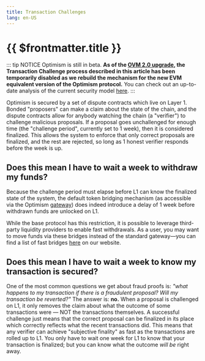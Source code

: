 ```yaml
---
title: Transaction Challenges
lang: en-US
---
```


# {{ $frontmatter.title }}

::: tip NOTICE
Optimism is still in beta.
**As of the [OVM 2.0 upgrade](https://medium.com/ethereum-optimism/introducing-evm-equivalence-5c2021deb306), the Transaction Challenge process described in this article has been temporarily disabled as we rebuild the mechanism for the new EVM equivalent version of the Optimism protocol.**
You can check out an up-to-date analysis of the current security model [here](https://l2beat.com/projects/optimism/).
:::

Optimism is secured by a set of dispute contracts which live on Layer 1. Bonded "proposers" can make a claim about the state of the chain, and the dispute contracts allow for anybody watching the chain (a "verifier") to challenge malicious proposals. If a proposal goes unchallenged for enough time (the "challenge period", currently set to 1 week), then it is considered finalized. This allows the system to enforce that only correct proposals are finalized, and the rest are rejected, so long as 1 honest verifier responds before the week is up.

## Does this mean I have to wait a week to withdraw my funds?

Because the challenge period must elapse before L1 can know the finalized state of the system, the default token bridging mechanism (as accessible via the Optimism [gateway](http://gateway.optimism.io)) does indeed introduce a delay of 1 week before withdrawn funds are unlocked on L1.

While the base protocol has this restriction, it is possible to leverage third-party liquidity providers to enable fast withdrawals. As a user, you may want to move funds via these bridges instead of the standard gateway—you can find a list of fast bridges [here](https://www.optimism.io/apps/bridges) on our website.

## Does this mean I have to wait a week to know my transaction is secured?

One of the most common questions we get about fraud proofs is: *"what happens to my transaction if there is a fraudulent proposal? Will my transaction be reverted?"* The answer is: **no.** When a proposal is challenged on L1, it only removes the claim about what the outcome of some transactions were — NOT the transactions themselves. A successful challenge just means that the correct proposal can be finalized in its place which correctly reflects what the recent transactions did. This means that any verifier can achieve "subjective finality" as fast as the transactions are rolled up to L1. You only have to wait one week for L1 to know that your transaction is finalized; but you can know what the outcome *will be* right away.